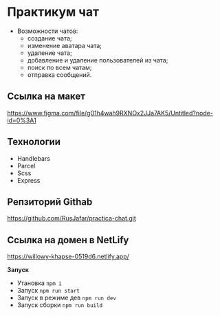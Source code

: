 # Практикум чат

- Возможности чатов:
  - создание чата;
  - изменение аватара чата;
  - удаление чата;
  - добавление и удаление пользователей из чата;
  - поиск по всем чатам;
  - отправка сообщений.
## Ссылка на макет
https://www.figma.com/file/g01h4wah9RXNOx2JJa7AK5/Untitled?node-id=0%3A1

## Технологии 
- Handlebars 
- Parcel
- Scss
- Express

##  Репзиторий  Githab  
https://github.com/RusJafar/practica-chat.git

## Ссылка на домен в NetLify
https://willowy-khapse-0519d6.netlify.app/

__Запуск__
- Утановка `npm i`
- Запуск `npm run start`
- Запуск в режиме дев `npm run dev`
- Запуск сборки `npm run build`

